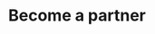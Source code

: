---
# Feel free to add content and custom Front Matter to this file.
# To modify the layout, see https://jekyllrb.com/docs/themes/#overriding-theme-defaults

layout: partner
title: Become a partner
description: Become a partner and offer inovation solution to your customer or project.
---